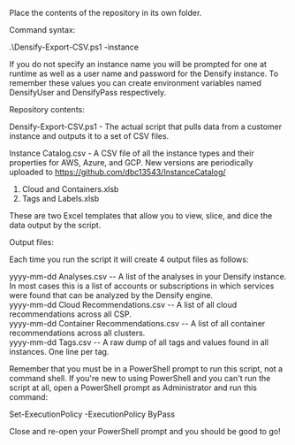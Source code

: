 Place the contents of the repository in its own folder.  

Command syntax:

.\Densify-Export-CSV.ps1 -instance <instancename>

If you do not specify an instance name you will be prompted for one at runtime as well as a user name and password for the Densify instance.  To remember these values you can create environment variables named DensifyUser and DensifyPass respectively.  


Repository contents:

Densify-Export-CSV.ps1 - 
The actual script that pulls data from a customer instance and outputs it to a set of CSV files.

Instance Catalog.csv - 
A CSV file of all the instance types and their properties for AWS, Azure, and GCP.  New versions are periodically uploaded to https://github.com/dbc13543/InstanceCatalog/

1. Cloud and Containers.xlsb
2. Tags and Labels.xlsb

These are two Excel templates that allow you to view, slice, and dice the data output by the script.


Output files:

Each time you run the script it will create 4 output files as follows:

yyyy-mm-dd <instancename> Analyses.csv -- A list of the analyses in your Densify instance.  In most cases this is a list of accounts or subscriptions in which services were found that can be analyzed by the Densify engine. <br/>
yyyy-mm-dd <instancename> Cloud Recommendations.csv -- A list of all cloud recommendations across all CSP. <br/>
yyyy-mm-dd <instancename> Container Recommendations.csv -- A list of all container recommendations across all clusters. <br/>
yyyy-mm-dd <instancename> Tags.csv -- A raw dump of all tags and values found in all instances.  One line per tag. <br/>

Remember that you must be in a PowerShell prompt to run this script, not a command shell.  If you're new to using PowerShell and you can't run the script at all, open a PowerShell prompt as Administrator and run this command:

Set-ExecutionPolicy -ExecutionPolicy ByPass

Close and re-open your PowerShell prompt and you should be good to go!